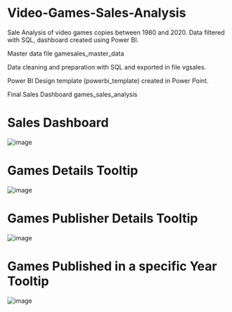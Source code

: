 # Video-Games-Sales-Analysis
Sale Analysis of video games copies between 1980 and 2020. Data filtered with SQL, dashboard created using Power BI.

Master data file gamesales_master_data

Data cleaning and preparation with SQL and exported in file vgsales.

Power BI Design template (powerbi_template) created in Power Point.

Final Sales Dashboard games_sales_analysis

# Sales Dashboard
![image](https://user-images.githubusercontent.com/125219883/219969990-00a7485e-5bf8-46b3-b255-c146972fc312.png)

# Games Details Tooltip
![image](https://user-images.githubusercontent.com/125219883/219970081-b1774f5d-8858-4459-84f2-ff6653686f72.png)

# Games Publisher Details Tooltip
![image](https://user-images.githubusercontent.com/125219883/219970112-d038c26d-9349-4338-a49c-9ec7aaa0931e.png)

# Games Published in a specific Year Tooltip
![image](https://user-images.githubusercontent.com/125219883/219970214-19708a13-e5a2-41e1-af21-32a0b15ff7f1.png)
